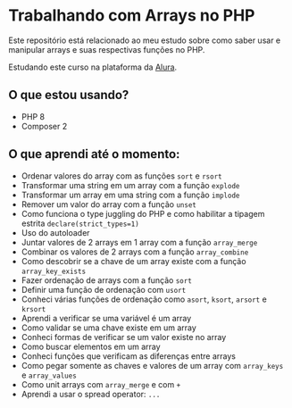 # Trabalhando com Arrays no PHP

Este repositório está relacionado ao meu estudo sobre como saber usar e manipular arrays e suas respectivas funções no PHP.

Estudando este curso na plataforma da [Alura](https://cursos.alura.com.br/).

## O que estou usando?

* PHP 8
* Composer 2

## O que aprendi até o momento:

- Ordenar valores do array com as funções `sort` e `rsort`
- Transformar uma string em um array com a função `explode`
- Transformar um array em uma string com a função `implode`
- Remover um valor do array com a função `unset`
- Como funciona o type juggling do PHP e como habilitar a tipagem estrita `declare(strict_types=1)`
- Uso do autoloader
- Juntar valores de 2 arrays em 1 array com a função `array_merge`
- Combinar os valores de 2 arrays com a função `array_combine`
- Como descobrir se a chave de um array existe com a função `array_key_exists`
- Fazer ordenação de arrays com a função `sort`
- Definir uma função de ordenação com `usort`
- Conheci várias funções de ordenação como `asort`, `ksort`, `arsort` e `krsort`
- Aprendi a verificar se uma variável é um array
- Como validar se uma chave existe em um array
- Conheci formas de verificar se um valor existe no array
- Como buscar elementos em um array
- Conheci funções que verificam as diferenças entre arrays
- Como pegar somente as chaves e valores de um array com `array_keys` e `array_values`
- Como unit arrays com `array_merge` e com `+`
- Aprendi a usar o spread operator: `...`
